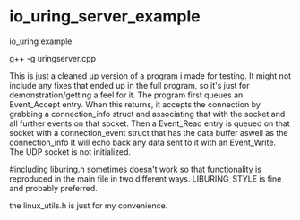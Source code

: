 # io_uring_server_example
io_uring example

g++ -g uringserver.cpp

This is just a cleaned up version of a program i made for testing. It
might not include any fixes that ended up in the full program, so it's
just for demonstration/getting a feel for it.
The program first queues an Event_Accept entry. When this returns, it
accepts the connection by grabbing a connection_info struct and
associating that with the socket and all further events on that socket.
Then a Event_Read entry is queued on that socket with a connection_event
struct that has the data buffer aswell as the connection_info
It will echo back any data sent to it with an Event_Write.
The UDP socket is not initialized.

#including liburing.h sometimes doesn't work so that functionality is
reproduced in the main file in two different ways. LIBURING_STYLE is
fine and probably preferred.

the linux_utils.h is just for my convenience.